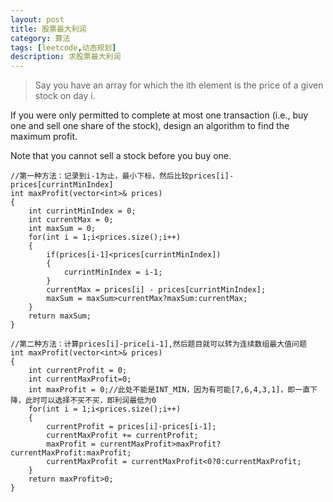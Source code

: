 ```yaml
---
layout: post
title: 股票最大利润
category: 算法
tags: [leetcode,动态规划]
description: 求股票最大利润
---
```


>Say you have an array for which the ith element is the price of a given stock on day i.

If you were only permitted to complete at most one transaction (i.e., buy one and sell one share of the stock), design an algorithm to find the maximum profit.

Note that you cannot sell a stock before you buy one.

```
//第一种方法：记录到i-1为止，最小下标，然后比较prices[i]-prices[currintMinIndex]
int maxProfit(vector<int>& prices) 
{
	int currintMinIndex = 0;
	int currentMax = 0;
	int maxSum = 0;
	for(int i = 1;i<prices.size();i++)
	{
		if(prices[i-1]<prices[currintMinIndex])
		{
			currintMinIndex = i-1;
		}
		currentMax = prices[i] - prices[currintMinIndex];
		maxSum = maxSum>currentMax?maxSum:currentMax;
	}     
	return maxSum;
}
```
```
//第二种方法：计算prices[i]-price[i-1],然后题目就可以转为连续数组最大值问题
int maxProfit(vector<int>& prices) 
{
	int currentProfit = 0;
	int currentMaxProfit=0;
	int maxProfit = 0;//此处不能是INT_MIN，因为有可能[7,6,4,3,1]，即一直下降，此时可以选择不买不买，即利润最低为0
	for(int i = 1;i<prices.size();i++)
	{
		currentProfit = prices[i]-prices[i-1];
		currentMaxProfit += currentProfit;
		maxProfit = currentMaxProfit>maxProfit?currentMaxProfit:maxProfit;
		currentMaxProfit = currentMaxProfit<0?0:currentMaxProfit;
	}
	return maxProfit>0;
}
```